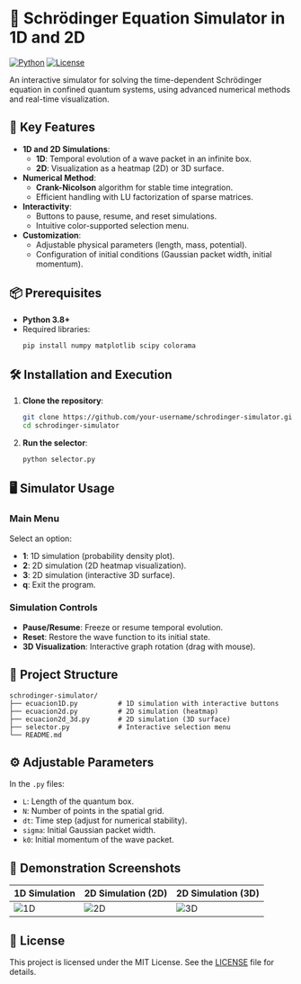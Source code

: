 # 🚀 Schrödinger Equation Simulator in 1D and 2D

[![Python](https://img.shields.io/badge/Python-3.8%2B-blue?logo=python)](https://www.python.org/)
[![License](https://img.shields.io/badge/License-MIT-green)](LICENSE)

An interactive simulator for solving the time-dependent Schrödinger equation in confined quantum systems, using advanced numerical methods and real-time visualization.

## 🌟 Key Features

- **1D and 2D Simulations**:
  - **1D**: Temporal evolution of a wave packet in an infinite box.
  - **2D**: Visualization as a heatmap (2D) or 3D surface.
- **Numerical Method**:
  - **Crank-Nicolson** algorithm for stable time integration.
  - Efficient handling with LU factorization of sparse matrices.
- **Interactivity**:
  - Buttons to pause, resume, and reset simulations.
  - Intuitive color-supported selection menu.
- **Customization**:
  - Adjustable physical parameters (length, mass, potential).
  - Configuration of initial conditions (Gaussian packet width, initial momentum).

## 📦 Prerequisites

- **Python 3.8+**
- Required libraries:
  ```bash
  pip install numpy matplotlib scipy colorama
  ```

## 🛠️ Installation and Execution

1. **Clone the repository**:
   ```bash
   git clone https://github.com/your-username/schrodinger-simulator.git
   cd schrodinger-simulator
   ```

2. **Run the selector**:
   ```bash
   python selector.py
   ```

## 🖥️ Simulator Usage

### Main Menu

Select an option:
- **1**: 1D simulation (probability density plot).
- **2**: 2D simulation (2D heatmap visualization).
- **3**: 2D simulation (interactive 3D surface).
- **q**: Exit the program.

### Simulation Controls
- **Pause/Resume**: Freeze or resume temporal evolution.
- **Reset**: Restore the wave function to its initial state.
- **3D Visualization**: Interactive graph rotation (drag with mouse).

## 📂 Project Structure

```
schrodinger-simulator/
├── ecuacion1D.py          # 1D simulation with interactive buttons
├── ecuacion2d.py          # 2D simulation (heatmap)
├── ecuacion2d_3d.py       # 2D simulation (3D surface)
├── selector.py            # Interactive selection menu
└── README.md
```

## ⚙️ Adjustable Parameters

In the `.py` files:
- `L`: Length of the quantum box.
- `N`: Number of points in the spatial grid.
- `dt`: Time step (adjust for numerical stability).
- `sigma`: Initial Gaussian packet width.
- `k0`: Initial momentum of the wave packet.

## 📸 Demonstration Screenshots

| 1D Simulation | 2D Simulation (2D) | 2D Simulation (3D) |
|---------------|--------------------|--------------------|
| ![1D]([[https://via.placeholder.com/300x200.png?text=1D+Evolution](https://github.com/gragi-1/Wave-equation-numerical-simulation/blob/main/ecuacion1D.py)](https://github.com/gragi-1/Wave-equation-numerical-simulation/blob/main/1D.png)) | ![2D]([https://via.placeholder.com/300x200.png?text=2D+Heatmap](https://github.com/gragi-1/Wave-equation-numerical-simulation/blob/main/ecuacion2d.py)) | ![3D]([https://via.placeholder.com/300x200.png?text=3D+Surface](https://github.com/gragi-1/Wave-equation-numerical-simulation/blob/main/ecuacion2d_3d.py)) |

## 📄 License

This project is licensed under the MIT License. See the [LICENSE](LICENSE) file for details.

